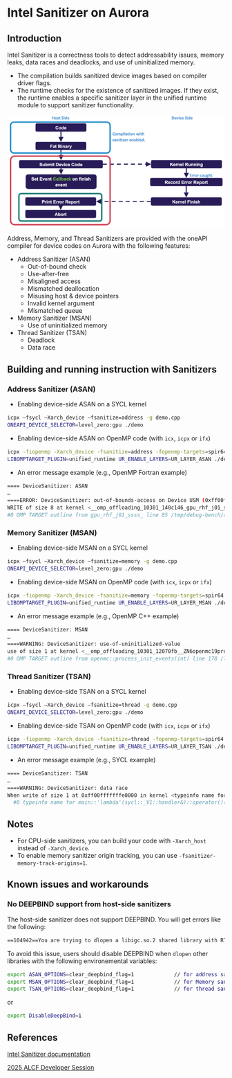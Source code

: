 # Intel Sanitizer on Aurora

## Introduction

Intel Sanitizer is a correctness tools to detect addressability issues, memory leaks, data races and deadlocks, and use of uninitialized memory.
* The compilation builds sanitized device images based on compiler driver flags.
* The runtime checks for the existence of sanitized images. If they exist, the runtime enables a specific sanitizer layer in the unified runtime module to support sanitizer functionality.

![Sanitizer framework](images/Sanitizer_framework.png "Sanitizer_framework")

Address, Memory, and Thread Sanitizers are provided with the oneAPI compiler for device codes on Aurora with the following features:

* Address Sanitizer (ASAN)
  * Out-of-bound check
  * Use-after-free
  * Misaligned access
  * Mismatched deallocation
  * Misusing host & device pointers
  * Invalid kernel argument
  * Mismatched queue
* Memory Sanitizer (MSAN)
  * Use of uninitialized memory
* Thread Sanitizer (TSAN)
  * Deadlock
  * Data race


## Building and running instruction with Sanitizers

### Address Sanitizer (ASAN) 

* Enabling device-side ASAN on a SYCL kernel
```bash
icpx –fsycl –Xarch_device –fsanitize=address -g demo.cpp
ONEAPI_DEVICE_SELECTOR=level_zero:gpu ./demo 
```

* Enabling device-side ASAN on OpenMP code (with `icx`, `icpx` or `ifx`)
```bash
icpx -fiopenmp -Xarch_device -fsanitize=address -fopenmp-targets=spir64 -g demo.cpp
LIBOMPTARGET_PLUGIN=unified_runtime UR_ENABLE_LAYERS=UR_LAYER_ASAN ./demo
```

* An error message example (e.g., OpenMP Fortran example)
```bash
==== DeviceSanitizer: ASAN
…
====ERROR: DeviceSanitizer: out-of-bounds-access on Device USM (0xff00fffff4a00280)
WRITE of size 8 at kernel <__omp_offloading_10301_140c146_gpu_rhf_j01_ssss__l85> LID(163, 0, 0) GID(12707, 0, 0)
#0 OMP TARGET outline from gpu_rhf_j01_ssss_ line 85 /tmp/debug-bench/applications/GAMESS/build/Release/object/tgpu_ompmod_sp.F90:106
```


### Memory Sanitizer (MSAN) 

* Enabling device-side MSAN on a SYCL kernel
```bash
icpx –fsycl –Xarch_device –fsanitize=memory -g demo.cpp
ONEAPI_DEVICE_SELECTOR=level_zero:gpu ./demo 
```

* Enabling device-side MSAN on OpenMP code (with `icx`, `icpx` or `ifx`)
```bash
icpx -fiopenmp -Xarch_device -fsanitize=memory -fopenmp-targets=spir64 -g demo.cpp
LIBOMPTARGET_PLUGIN=unified_runtime UR_ENABLE_LAYERS=UR_LAYER_MSAN ./demo
```

* An error message example (e.g., OpenMP C++ example)
```bash
==== DeviceSanitizer: MSAN
…
====WARNING: DeviceSanitizer: use-of-uninitialized-value
use of size 1 at kernel <__omp_offloading_10301_12070fb__ZN6openmc19process_init_eventsEi_l178> LID(0, 0, 0) GID(3648, 0, 0)
#0 OMP TARGET outline from openmc::process_init_events(int) line 178 /localdisk2/maosuzha/ics_workspace/debug-bench/applications/OpenMC/src/src/event.cpp:180
```


### Thread Sanitizer (TSAN) 

* Enabling device-side TSAN on a SYCL kernel
```bash
icpx –fsycl –Xarch_device –fsanitize=thread -g demo.cpp
ONEAPI_DEVICE_SELECTOR=level_zero:gpu ./demo 
```

* Enabling device-side TSAN on OpenMP code (with `icx`, `icpx` or `ifx`)
```bash
icpx -fiopenmp -Xarch_device -fsanitize=thread -fopenmp-targets=spir64 -g demo.cpp
LIBOMPTARGET_PLUGIN=unified_runtime UR_ENABLE_LAYERS=UR_LAYER_TSAN ./demo
```

* An error message example (e.g., SYCL example)
```bash
==== DeviceSanitizer: TSAN
…
====WARNING: DeviceSanitizer: data race
When write of size 1 at 0xff00fffffffe0000 in kernel <typeinfo name for main::{lambda(sycl::_V1::handler&)#1}::operator()(sycl::_V1::handler&) const::Test> LID(7, 0, 0) GID(23, 0, 0)
  #0 typeinfo name for main::'lambda'(sycl::_V1::handler&)::operator()(sycl::_V1::handler&) const::Test /tmp/demo.cpp:10 
```

## Notes
* For CPU-side sanitizers, you can build your code with `-Xarch_host` instead of `-Xarch_device`. 
* To enable memory sanitizer origin tracking, you can use `-fsanitizer-memory-track-origins=1`.


## Known issues and workarounds
### No DEEPBIND support from host-side sanitizers
The host-side sanitizer does not support DEEPBIND. You will get errors like the following:
```bash
==104942==You are trying to dlopen a libigc.so.2 shared library with RTLD_DEEPBIND flag which is incompatible with sanitizer runtime (see https://github.com/google/sanitizers/issues/611 for details). If you want to run libigc.so.2 library under sanitizers please remove RTLD_DEEPBIND from dlopen flags.
```
To avoid this issue, users should disable DEEPBIND when `dlopen` other libraries with the following environemental variables:
```bash
export ASAN_OPTIONS=clear_deepbind_flag=1             // for address sanitizer
export MSAN_OPTIONS=clear_deepbind_flag=1             // for Memory sanitizer
export TSAN_OPTIONS=clear_deepbind_flag=1             // for thread sanitizer
```
or 
```bash
export DisableDeepBind=1
```


## References  
[Intel Sanitizer documentation](https://www.intel.com/content/www/us/en/developer/articles/technical/find-bugs-quickly-using-sanitizers-with-oneapi-compiler.html)

[2025 ALCF Developer Session](./Presentations/2025_Oct_ALCF_DevSession_Debugging_tools.pdf)






